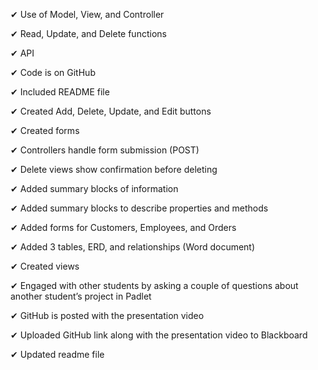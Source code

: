 ✔ Use of Model, View, and Controller

✔ Read, Update, and Delete functions

✔ API

✔ Code is on GitHub

✔ Included README file

✔ Created Add, Delete, Update, and Edit buttons

✔ Created forms

✔ Controllers handle form submission (POST)

✔ Delete views show confirmation before deleting

✔ Added summary blocks of information

✔ Added summary blocks to describe properties and methods

✔ Added forms for Customers, Employees, and Orders

✔ Added 3 tables, ERD, and relationships (Word document)

✔ Created views

✔ Engaged with other students by asking a couple of questions about another student’s project in Padlet

✔ GitHub is posted with the presentation video

✔ Uploaded GitHub link along with the presentation video to Blackboard

✔ Updated readme file








